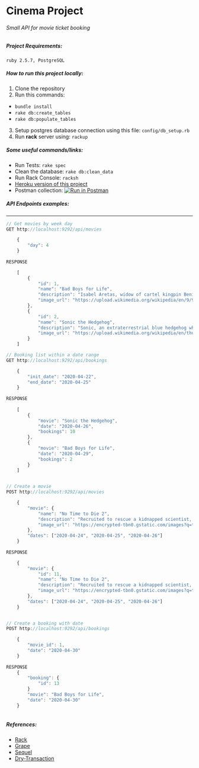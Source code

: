 # Cinema Project 
###### Small API for movie ticket booking

##### Project Requirements:
``ruby 2.5.7, PostgreSQL``


##### How to run this project locally:
1. Clone the repository
2. Run this commands:
* ``bundle install``
* ``rake db:create_tables``
* ``rake db:populate_tables``
3. Setup postgres database connection using this file:
``config/db_setup.rb``
4. Run **rack** server using: ``rackup``

##### Some useful commands/links:
* Run Tests: ``rake spec``
* Clean the database: ``rake db:clean_data``
* Run Rack Console: ``racksh``
* [Heroku version of this project](https://cinema-rack.herokuapp.com/)
* Postman collection: [![Run in Postman](https://run.pstmn.io/button.svg)](https://app.getpostman.com/run-collection/2aa760def6c1ea960c21)

##### API Endpoints examples:
---

```javascript
// Get movies by week day
GET http://localhost:9292/api/movies

	{
		"day": 4
	}
    
RESPONSE

    [
        {
            "id": 1,
            "name": "Bad Boys for Life",
            "description": "Isabel Aretas, widow of cartel kingpin Benito, escapes from a Mexican prison with the aid of her son Armando. Isabel sends Armando to Miami, tasking him with recovering a substantial stash of money his father Benito had hidden, as well as assassinating the people responsible for his father's arrest and eventual death in prison. Isabel demands that Armando kill Miami detective Mike Lowrey last.",
            "image_url": "https://upload.wikimedia.org/wikipedia/en/9/90/Bad_Boys_for_Life_poster.jpg"
        },
        {
            "id": 2,
            "name": "Sonic the Hedgehog",
            "description": "Sonic, an extraterrestrial blue hedgehog who can run at supersonic speeds, finds himself sought after by a tribe of echidnas for his power. His guardian, Longclaw the Owl, gives him a bag of rings that can create portals to other planets, using one to send him to Earth while she protects him from the echidnas, and also gives Sonic a map to a planet filled with mushrooms to use if he finds trouble on Earth. Ten years later, Sonic enjoys a secret life near the town of Green Hills, Montana, but longs to make friends. He idolizes the local sheriff, Tom Wachowski, and his veterinarian wife, Maddie, unaware the pair are planning to relocate to San Francisco soon, as Tom has been hired by the San Francisco Police Department.",
            "image_url": "https://upload.wikimedia.org/wikipedia/en/thumb/c/c1/Sonic_the_Hedgehog_poster.jpg/220px-Sonic_the_Hedgehog_poster.jpg"
        }
    ]
```
```javascript
// Booking list within a date range
GET http://localhost:9292/api/bookings

	{
        "init_date": "2020-04-22",
        "end_date": "2020-04-25"
    }
    
RESPONSE
	
    [
        {
            "movie": "Sonic the Hedgehog",
            "date": "2020-04-26",
            "bookings": 10
        },
        {
            "movie": "Bad Boys for Life",
            "date": "2020-04-29",
            "bookings": 2
        }
    ]
    
```
```javascript
// Create a movie
POST http://localhost:9292/api/movies

	{
        "movie": {
            "name": "No Time to Die 2",
            "description": "Recruited to rescue a kidnapped scientist, globe-trotting spy James Bond finds himself hot on the trail of a mysterious villain, who's armed with a dangerous new technology.",
            "image_url": "https://encrypted-tbn0.gstatic.com/images?q=tbn:ANd9GcR3FIXs2TB2e7fToTo8_rSMygr7-OjR0DhfLpj7QVk1TH2RGaUc"
        },
        "dates": ["2020-04-24", "2020-04-25", "2020-04-26"]
    }
    
RESPONSE

	{
        "movie": {
        	"id": 11,
            "name": "No Time to Die 2",
            "description": "Recruited to rescue a kidnapped scientist, globe-trotting spy James Bond finds himself hot on the trail of a mysterious villain, who's armed with a dangerous new technology.",
            "image_url": "https://encrypted-tbn0.gstatic.com/images?q=tbn:ANd9GcR3FIXs2TB2e7fToTo8_rSMygr7-OjR0DhfLpj7QVk1TH2RGaUc"
        },
        "dates": ["2020-04-24", "2020-04-25", "2020-04-26"]
    }
    
```
```javascript
// Create a booking with date
POST http://localhost:9292/api/bookings

	{
        "movie_id": 1,
        "date": "2020-04-30"
    }
    
RESPONSE
    {
		"booking": {
        	"id": 13
        }
        "movie": "Bad Boys for Life",
        "date": "2020-04-30"
    }
    
```

##### References:
* [Rack](https://github.com/rack/rack)
* [Grape](https://github.com/ruby-grape/grape)
* [Sequel](https://github.com/jeremyevans/sequel)
* [Dry-Transaction](https://github.com/dry-rb/dry-transaction)
